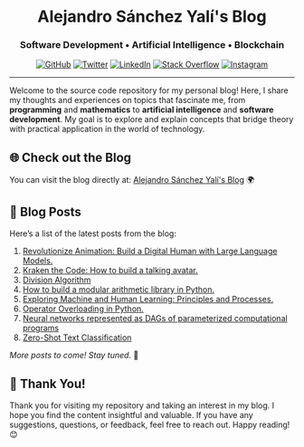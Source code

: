 <h1 align="center">Alejandro Sánchez Yalí's Blog</h1>
<h3 align="center">Software Development • Artificial Intelligence • Blockchain</h4>

<p align="center">
    <a href="https://www.asanchezyali.com/" target="_blank"><img alt="GitHub" src="https://img.shields.io/badge/asanchezyali-FF7139.svg?&style=flat-square&logo=Firefox-Browser&logoColor=white&link=https://asanchezyali.com"></a>
    <a href="https://twitter.com/asanchezyali" target="_blank"><img alt="Twitter" src="https://img.shields.io/badge/-@asanchezyali-%231DA1F2?style=flat-square&logo=X&logoColor=white&link=https://twitter.com/asanchezyali"></a>
    <a href="https://www.linkedin.com/in/asanchezyali" target="_blank"><img alt="LinkedIn" src="https://img.shields.io/badge/-@asanchezyali-%230077B5?style=flat-square&logo=linkedin&logoColor=white&link=https://www.linkedin.com/in/asanchezyali/"></a>
    <a href="https://math.stackexchange.com/users/217786/alejandro-s%c3%a1nchez-yal%c3%ad" target="_blank"><img alt="Stack Overflow" src="https://img.shields.io/badge/-@asanchezyali-FE7A16?style=flat-square&logo=Stack-Overflow&logoColor=white&link=https://math.stackexchange.com/users/217786/alejandro-s%c3%a1nchez-yal%c3%ad"></a>
      <a href="https://www.instagram.com/asanchezyali/" target="_blank"><img alt="Instagram" src="https://img.shields.io/badge/-@asanchezyali-12100E?style=flat-square&logo=instagram&logoColor=white&link=https://www.instagram.com/asanchezyali/"></a>
</p>

<hr/>

Welcome to the source code repository for my personal blog! Here, I share my thoughts and experiences on topics that
fascinate me, from **programming** and **mathematics** to **artificial intelligence** and **software development**. My goal is to explore
and explain concepts that bridge theory with practical application in the world of technology.

## 🌐 Check out the Blog

You can visit the blog directly at: [Alejandro Sánchez Yalí's Blog](https://www.asanchezyali.com/) 🌍

## 📝 Blog Posts

Here’s a list of the latest posts from the blog:

1. [Revolutionize Animation: Build a Digital Human with Large Language Models.](https://www.asanchezyali.com/blog/en/ai-avatars/20240703DigitalHuman)
2. [Kraken the Code: How to build a talking avatar.](https://www.asanchezyali.com/blog/en/ai-avatars/2024020AIAvatar)
3. [Division Algorithm](https://www.asanchezyali.com/blog/en/number-theory/20230108DivisionAlgorithm)
4. [How to build a modular arithmetic library in Python.](https://www.asanchezyali.com/blog/en/modular-arithmetic/20220510ModularArithmetic)
5. [Exploring Machine and Human Learning: Principles and Processes.](https://www.asanchezyali.com/blog/en/ml/20210712MachineLearning)
6. [Operator Overloading in Python.](https://www.asanchezyali.com/blog/en/operator-overloading/20210615OperatorOverloadingInPython)
7. [Neural networks represented as DAGs of parameterized computational programs](https://www.asanchezyali.com/blog/en/differentiable-programming/20240923DifferentiablePrograms)
8. [Zero-Shot Text Classification](https://www.asanchezyali.com/blog/en/ai/20240917ZeroShot)

_More posts to come! Stay tuned._ 🎉

## 🙏 Thank You!

Thank you for visiting my repository and taking an interest in my blog. I hope you find the content insightful and
valuable. If you have any suggestions, questions, or feedback, feel free to reach out. Happy reading! 😊
